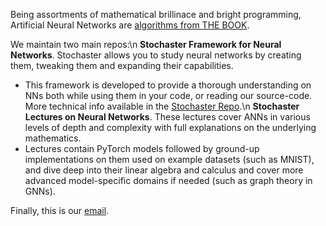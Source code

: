 Being assortments of mathematical brillinace and bright programming, Artificial Neural Networks are [algorithms from THE BOOK](https://en.wikipedia.org/wiki/Proofs_from_THE_BOOK).

We maintain two main repos:\n
**Stochaster Framework for Neural Networks**. Stochaster allows you to study neural networks by creating them, tweaking them and expanding their capabilities.
   - This framework is developed to provide a thorough understanding on NNs both while using them in your code, or reading our source-code. More technical info available in the [Stochaster Repo](https://github.com/StochasterAI/Stochaster).\n
**Stochaster Lectures on Neural Networks**. These lectures cover ANNs in various levels of depth and complexity with full explanations on the underlying mathematics.
   - Lectures contain PyTorch models followed by ground-up implementations on them used on example datasets (such as MNIST), and dive deep into their linear algebra and calculus and cover more advanced model-specific domains if needed (such as graph theory in GNNs).

Finally, this is our [email](mailto:stochaster.ai@gmail.com).
